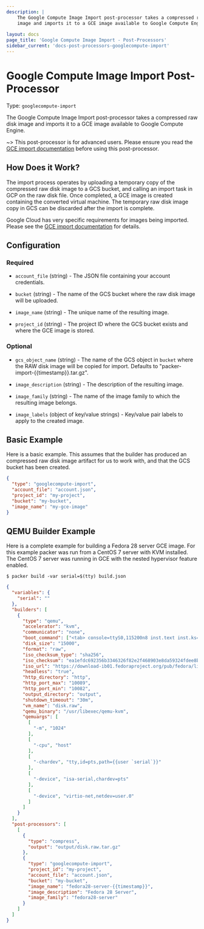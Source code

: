 ```yaml
---
description: |
    The Google Compute Image Import post-processor takes a compressed raw disk
    image and imports it to a GCE image available to Google Compute Engine.
    
layout: docs
page_title: 'Google Compute Image Import - Post-Processors'
sidebar_current: 'docs-post-processors-googlecompute-import'
---
```


# Google Compute Image Import Post-Processor

Type: `googlecompute-import`

The Google Compute Image Import post-processor takes a compressed raw disk
image and imports it to a GCE image available to Google Compute Engine.

~&gt; This post-processor is for advanced users. Please ensure you read the [GCE import documentation](https://cloud.google.com/compute/docs/images/import-existing-image) before using this post-processor.

## How Does it Work?

The import process operates by uploading a temporary copy of the compressed raw disk image
to a GCS bucket, and calling an import task in GCP on the raw disk file. Once completed, a
GCE image is created containing the converted virtual machine. The temporary raw disk image
copy in GCS can be discarded after the import is complete.

Google Cloud has very specific requirements for images being imported. Please see the
[GCE import documentation](https://cloud.google.com/compute/docs/images/import-existing-image)
for details.

## Configuration

### Required

-   `account_file` (string) - The JSON file containing your account credentials.

-   `bucket` (string) - The name of the GCS bucket where the raw disk image
     will be uploaded.

-   `image_name` (string) - The unique name of the resulting image.

-   `project_id` (string) - The project ID where the GCS bucket exists and
     where the GCE image is stored.

### Optional

-   `gcs_object_name` (string) - The name of the GCS object in `bucket` where the RAW disk image will be copied for import. Defaults to "packer-import-{{timestamp}}.tar.gz".

-   `image_description` (string) - The description of the resulting image.

-   `image_family` (string) - The name of the image family to which the resulting image belongs.

-   `image_labels` (object of key/value strings) - Key/value pair labels to apply to the created image.


## Basic Example

Here is a basic example. This assumes that the builder has produced an compressed
raw disk image artifact for us to work with, and that the GCS bucket has been created.

``` json
{
  "type": "googlecompute-import",
  "account_file": "account.json",
  "project_id": "my-project",
  "bucket": "my-bucket",
  "image_name": "my-gce-image"
}

```

## QEMU Builder Example

Here is a complete example for building a Fedora 28 server GCE image. For this example
packer was run from a CentOS 7 server with KVM installed. The CentOS 7 server was running
in GCE with the nested hypervisor feature enabled.

```
$ packer build -var serial=$(tty) build.json
```

``` json
{
  "variables": {
    "serial": ""
  },
  "builders": [
    {
      "type": "qemu",
      "accelerator": "kvm",
      "communicator": "none",
      "boot_command": ["<tab> console=ttyS0,115200n8 inst.text inst.ks=http://{{ .HTTPIP }}:{{ .HTTPPort }}/fedora-28-ks.cfg rd.live.check=0<enter><wait>"],
      "disk_size": "15000",
      "format": "raw",
      "iso_checksum_type": "sha256",
      "iso_checksum": "ea1efdc692356b3346326f82e2f468903e8da59324fdee8b10eac4fea83f23fe",
      "iso_url": "https://download-ib01.fedoraproject.org/pub/fedora/linux/releases/28/Server/x86_64/iso/Fedora-Server-netinst-x86_64-28-1.1.iso",
      "headless": "true",
      "http_directory": "http",
      "http_port_max": "10089",
      "http_port_min": "10082",
      "output_directory": "output",
      "shutdown_timeout": "30m",
      "vm_name": "disk.raw",
      "qemu_binary": "/usr/libexec/qemu-kvm",
      "qemuargs": [
        [
          "-m", "1024"
        ],
        [
          "-cpu", "host"
        ],
        [
          "-chardev", "tty,id=pts,path={{user `serial`}}"
        ],
        [
          "-device", "isa-serial,chardev=pts"
        ],
        [
          "-device", "virtio-net,netdev=user.0"
        ]
      ]
    }
  ],
  "post-processors": [
    [
      {
        "type": "compress",
        "output": "output/disk.raw.tar.gz"
      },
      {
        "type": "googlecompute-import",
        "project_id": "my-project",
        "account_file": "account.json",
        "bucket": "my-bucket",
        "image_name": "fedora28-server-{{timestamp}}",
        "image_description": "Fedora 28 Server",
        "image_family": "fedora28-server"
      }
    ]
  ]
}
```
